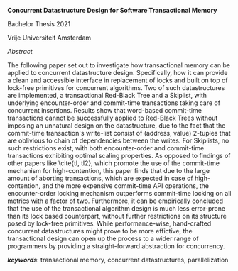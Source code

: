 **Concurrent Datastructure Design for Software Transactional Memory**   

Bachelor Thesis 2021    

Vrije Universiteit Amsterdam   

_Abstract_

The following paper set out to investigate how transactional memory can be applied to concurrent datastructure design. Specifically, how it can provide a clean and accessible interface in replacement of locks and built on top of lock-free primitives for concurrent algorithms. Two of such datastructures are implemented, a transactional Red-Black Tree and a Skiplist, with underlying encounter-order and commit-time transactions taking care of concurrent insertions. Results show that word-based commit-time transactions cannot be successfully applied to Red-Black Trees without imposing an unnatural design on the datastructure, due to the fact that the commit-time transaction's write-list consist of (address, value) 2-tuples that are oblivious to chain of dependencies between the writes. For Skiplists, no such restrictions exist, with both encounter-order and commit-time transactions exhibiting optimal scaling properties. As opposed to findings of other papers like \cite{tl, tl2}, which promote the use of the commit-time mechanism for high-contention, this paper finds that due to the large amount of aborting transactions, which are expected in case of high-contention, and the more expensive commit-time API operations, the encounter-order locking mechanism outperforms commit-time locking on all metrics with a factor of two. Furthermore, it can be empirically concluded that the use of the transactional algorithm design is much less error-prone than its lock based counterpart, without further restrictions on its structure posed by lock-free primitives. While performance-wise, hand-crafted concurrent datastructures might prove to be more effictive, the transactional design can open up the process to a wider range of programmers by providing a straight-forward abstraction for concurrency.

_**keywords**_: transactional memory, concurrent datastructures, parallelization
